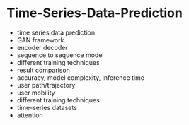 # Time-Series-Data-Prediction                 
- time series data prediction           
- GAN framework               
- encoder decoder              
- sequence to sequence model           
- different training techniques 
- result comparison   
- accuracy, model complexity, inference time       
- user path/trajectory    
- user mobility   
- different training techniques 
- time-series datasets 
- attention 
  
